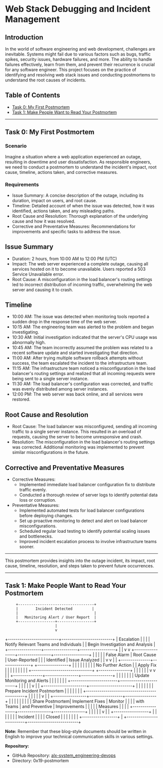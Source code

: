 # Web Stack Debugging and Incident Management

## Introduction

In the world of software engineering and web development, challenges are inevitable. Systems might fail due to various factors such as bugs, traffic spikes, security issues, hardware failures, and more. The ability to handle failures effectively, learn from them, and prevent their recurrence is crucial for any software engineer. This project focuses on the practice of identifying and resolving web stack issues and conducting postmortems to understand the root causes of incidents.

## Table of Contents

- [Task 0: My First Postmortem](#task-0-my-first-postmortem)
- [Task 1: Make People Want to Read Your Postmortem](#task-1-make-people-want-to-read-your-postmortem)

---

## Task 0: My First Postmortem

### Scenario

Imagine a situation where a web application experienced an outage, resulting in downtime and user dissatisfaction. As responsible engineers, we need to conduct a postmortem to understand the incident's impact, root cause, timeline, actions taken, and corrective measures.

### Requirements

- Issue Summary: A concise description of the outage, including its duration, impact on users, and root cause.
- Timeline: Detailed account of when the issue was detected, how it was identified, actions taken, and any misleading paths.
- Root Cause and Resolution: Thorough explanation of the underlying cause and how it was resolved.
- Corrective and Preventative Measures: Recommendations for improvements and specific tasks to address the issue.

## Issue Summary
- Duration: 2 hours, from 10:00 AM to 12:00 PM (UTC)
- Impact: The web server experienced a complete outage, causing all services hosted on it to become unavailable. Users reported a 503 Service Unavailable error.
- Root Cause: A misconfiguration in the load balancer's routing settings led to incorrect distribution of incoming traffic, overwhelming the web server and causing it to crash.

## Timeline
- 10:00 AM: The issue was detected when monitoring tools reported a sudden drop in the response time of the web server.
- 10:15 AM: The engineering team was alerted to the problem and began investigating.
- 10:30 AM: Initial investigation indicated that the server's CPU usage was abnormally high.
- 10:45 AM: The team incorrectly assumed the problem was related to a recent software update and started investigating that direction.
- 11:00 AM: After trying multiple software rollback attempts without success, the team escalated the incident to the infrastructure team.
- 11:15 AM: The infrastructure team noticed a misconfiguration in the load balancer's routing settings and realized that all incoming requests were being sent to a single server instance.
- 11:30 AM: The load balancer's configuration was corrected, and traffic was evenly distributed among server instances.
- 12:00 PM: The web server was back online, and all services were restored.

## Root Cause and Resolution
- Root Cause: The load balancer was misconfigured, sending all incoming traffic to a single server instance. This resulted in an overload of requests, causing the server to become unresponsive and crash.
- Resolution: The misconfiguration in the load balancer's routing settings was corrected. Additional monitoring was implemented to prevent similar misconfigurations in the future.

## Corrective and Preventative Measures
- Corrective Measures:
  - Implemented immediate load balancer configuration fix to distribute traffic evenly.
  - Conducted a thorough review of server logs to identify potential data loss or corruption.
- Preventative Measures:
  - Implemented automated tests for load balancer configurations before deploying changes.
  - Set up proactive monitoring to detect and alert on load balancer misconfigurations.
  - Scheduled regular load testing to identify potential scaling issues and bottlenecks.
  - Improved incident escalation process to involve infrastructure teams sooner.

---

This postmortem provides insights into the outage incident, its impact, root cause, timeline, resolution, and steps taken to prevent future occurrences.


---

## Task 1: Make People Want to Read Your Postmortem

         +-----------------------------------+
         |        Incident Detected         |
         |                                   |
         |   Monitoring Alert / User Report  |
         +-----------------+-----------------+
                           |
                           v
+--------------------------+--------------------------+
|                       Escalation                     |
|                                                     |
|    Notify Relevant Teams and Individuals            |
|    Begin Investigation and Analysis                  |
+-----------------+-----------------+------------------+
                  |                 |
                  v                 v
+-----------------+-----------------+------------------+
|                 |                 |                  |
|   False Alarm   |   Root Cause    |   User-Reported  |
|                 |   Identified    |   Issue Analyzed |
|                 v                 v                  |
| +---------------+---------------+ +----------------+ |
| |                               | |                | |
| |    No Further Action          | |  Apply Fix     | |
| |                               | |                | |
| +-------------------------------+ +----------------+ |
|                 |                 |                  |
|                 v                 v                  |
| +---------------+-----------------+----------------+ |
| |                                                 | |
| |             Update Monitoring and Alerts         | |
| |                                                 | |
| +------------------------+------------------------+ |
|                          |                          |
|                          v                          |
|   +----------------------+----------------------+   |
|   |                                              |   |
|   |         Prepare Incident Postmortem          |   |
|   |                                              |   |
|   +----------------------------------------------+   |
|                          |                          |
|                          v                          |
| +-----------------+-----------------+----------------+ |
| |                 |                 |                | |
| |  Share Postmortem| Implement Fixes |  Monitor      | |
| |  with Teams      | and Preventive  |  Improvements | |
| |                 | Measures         |                | |
| +-----------------+-----------------+----------------+ |
|                          |                          |
|                          v                          |
|                 +------------------+                  |
|                 |                  |                  |
|                 |   Incident       |                  |
|                 |   Closed         |                  |
|                 |                  |                  |
|                 +------------------+                  |
+--------------------------+--------------------------+


**Note:** Remember that these blog-style documents should be written in English to improve your technical communication skills in various settings.

**Repository:**
- GitHub Repository: [alx-system_engineering-devops](https://github.com/your-username/alx-system_engineering-devops)
- Directory: 0x19-postmortem


